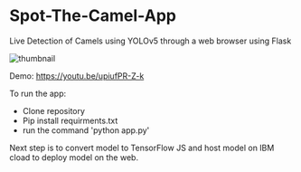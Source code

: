 # Spot-The-Camel-App
Live Detection of Camels using YOLOv5 through a web browser using Flask


![thumbnail](https://user-images.githubusercontent.com/93127443/200124680-aa3d3856-0e9e-44e1-bbfa-87bb9d9c807a.png)

Demo: https://youtu.be/upiufPR-Z-k

To run the app:

- Clone repository
- Pip install requirments.txt
- run the command 'python app.py' 

Next step is to convert model to TensorFlow JS and host model on IBM cload to deploy model on the web.
